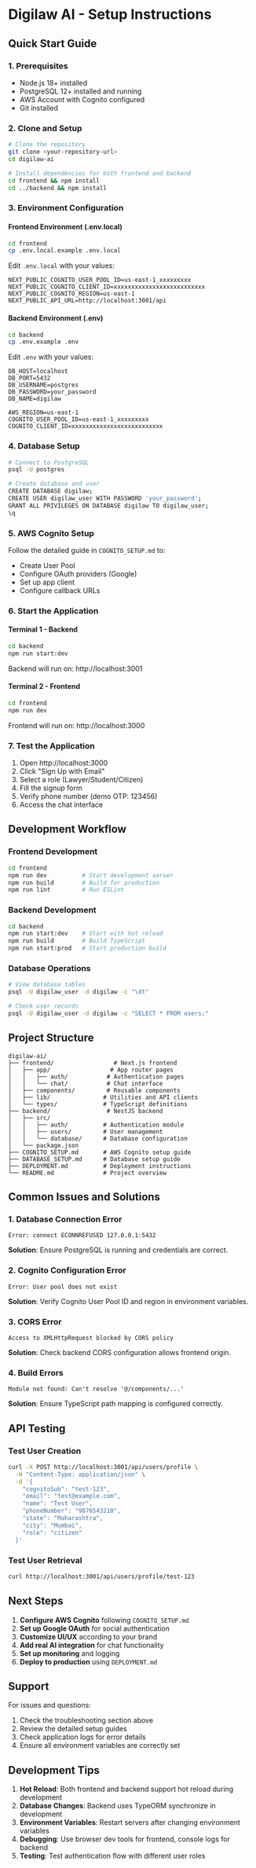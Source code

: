 # Digilaw AI - Setup Instructions

## Quick Start Guide

### 1. Prerequisites
- Node.js 18+ installed
- PostgreSQL 12+ installed and running
- AWS Account with Cognito configured
- Git installed

### 2. Clone and Setup

```bash
# Clone the repository
git clone <your-repository-url>
cd digilaw-ai

# Install dependencies for both frontend and backend
cd frontend && npm install
cd ../backend && npm install
```

### 3. Environment Configuration

#### Frontend Environment (.env.local)
```bash
cd frontend
cp .env.local.example .env.local
```

Edit `.env.local` with your values:
```
NEXT_PUBLIC_COGNITO_USER_POOL_ID=us-east-1_xxxxxxxxx
NEXT_PUBLIC_COGNITO_CLIENT_ID=xxxxxxxxxxxxxxxxxxxxxxxxxx
NEXT_PUBLIC_COGNITO_REGION=us-east-1
NEXT_PUBLIC_API_URL=http://localhost:3001/api
```

#### Backend Environment (.env)
```bash
cd backend
cp .env.example .env
```

Edit `.env` with your values:
```
DB_HOST=localhost
DB_PORT=5432
DB_USERNAME=postgres
DB_PASSWORD=your_password
DB_NAME=digilaw

AWS_REGION=us-east-1
COGNITO_USER_POOL_ID=us-east-1_xxxxxxxxx
COGNITO_CLIENT_ID=xxxxxxxxxxxxxxxxxxxxxxxxxx
```

### 4. Database Setup

```bash
# Connect to PostgreSQL
psql -U postgres

# Create database and user
CREATE DATABASE digilaw;
CREATE USER digilaw_user WITH PASSWORD 'your_password';
GRANT ALL PRIVILEGES ON DATABASE digilaw TO digilaw_user;
\q
```

### 5. AWS Cognito Setup

Follow the detailed guide in `COGNITO_SETUP.md` to:
- Create User Pool
- Configure OAuth providers (Google)
- Set up app client
- Configure callback URLs

### 6. Start the Application

#### Terminal 1 - Backend
```bash
cd backend
npm run start:dev
```
Backend will run on: http://localhost:3001

#### Terminal 2 - Frontend
```bash
cd frontend
npm run dev
```
Frontend will run on: http://localhost:3000

### 7. Test the Application

1. Open http://localhost:3000
2. Click "Sign Up with Email"
3. Select a role (Lawyer/Student/Citizen)
4. Fill the signup form
5. Verify phone number (demo OTP: 123456)
6. Access the chat interface

## Development Workflow

### Frontend Development
```bash
cd frontend
npm run dev          # Start development server
npm run build        # Build for production
npm run lint         # Run ESLint
```

### Backend Development
```bash
cd backend
npm run start:dev    # Start with hot reload
npm run build        # Build TypeScript
npm run start:prod   # Start production build
```

### Database Operations
```bash
# View database tables
psql -U digilaw_user -d digilaw -c "\dt"

# Check user records
psql -U digilaw_user -d digilaw -c "SELECT * FROM users;"
```

## Project Structure

```
digilaw-ai/
├── frontend/                 # Next.js frontend
│   ├── app/                 # App router pages
│   │   ├── auth/           # Authentication pages
│   │   └── chat/           # Chat interface
│   ├── components/         # Reusable components
│   ├── lib/               # Utilities and API clients
│   └── types/             # TypeScript definitions
├── backend/                # NestJS backend
│   ├── src/
│   │   ├── auth/          # Authentication module
│   │   ├── users/         # User management
│   │   └── database/      # Database configuration
│   └── package.json
├── COGNITO_SETUP.md       # AWS Cognito setup guide
├── DATABASE_SETUP.md      # Database setup guide
├── DEPLOYMENT.md          # Deployment instructions
└── README.md              # Project overview
```

## Common Issues and Solutions

### 1. Database Connection Error
```
Error: connect ECONNREFUSED 127.0.0.1:5432
```
**Solution**: Ensure PostgreSQL is running and credentials are correct.

### 2. Cognito Configuration Error
```
Error: User pool does not exist
```
**Solution**: Verify Cognito User Pool ID and region in environment variables.

### 3. CORS Error
```
Access to XMLHttpRequest blocked by CORS policy
```
**Solution**: Check backend CORS configuration allows frontend origin.

### 4. Build Errors
```
Module not found: Can't resolve '@/components/...'
```
**Solution**: Ensure TypeScript path mapping is configured correctly.

## API Testing

### Test User Creation
```bash
curl -X POST http://localhost:3001/api/users/profile \
  -H "Content-Type: application/json" \
  -d '{
    "cognitoSub": "test-123",
    "email": "test@example.com",
    "name": "Test User",
    "phoneNumber": "9876543210",
    "state": "Maharashtra",
    "city": "Mumbai",
    "role": "citizen"
  }'
```

### Test User Retrieval
```bash
curl http://localhost:3001/api/users/profile/test-123
```

## Next Steps

1. **Configure AWS Cognito** following `COGNITO_SETUP.md`
2. **Set up Google OAuth** for social authentication
3. **Customize UI/UX** according to your brand
4. **Add real AI integration** for chat functionality
5. **Set up monitoring** and logging
6. **Deploy to production** using `DEPLOYMENT.md`

## Support

For issues and questions:
1. Check the troubleshooting section above
2. Review the detailed setup guides
3. Check application logs for error details
4. Ensure all environment variables are correctly set

## Development Tips

1. **Hot Reload**: Both frontend and backend support hot reload during development
2. **Database Changes**: Backend uses TypeORM synchronize in development
3. **Environment Variables**: Restart servers after changing environment variables
4. **Debugging**: Use browser dev tools for frontend, console logs for backend
5. **Testing**: Test authentication flow with different user roles